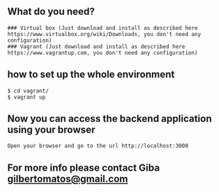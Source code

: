 ## What do you need?

    ### Virtual box (Just download and install as described here https://www.virtualbox.org/wiki/Downloads, you don't need any configuration)
    ### Vagrant (Just download and install as described here https://www.vagrantup.com, you don't need any configuration)

## how to set up the whole environment

    $ cd vagrant/
    $ vagrant up


## Now you can access the backend application using your browser

    Open your browser and go to the url http://localhost:3000

## For more info please contact Giba <gilbertomatos@gmail.com>